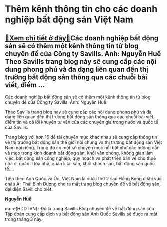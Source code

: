 Thêm kênh thông tin cho các doanh nghiệp bất động sản Việt Nam
==============================================================

[:gift:Xem chi tiết ở đây:gift:](https://hddtvn.com/them-kenh-thong-tin-cho-cac-doanh-nghiep-bat-dong-san-viet-nam/)Các doanh nghiệp bất động sản sẽ có thêm một kênh thông tin từ blog chuyên đề của Công ty Savills. Ảnh: Nguyễn Huế Theo Savills trang blog này sẽ cung cấp các nội dung phong phú và đa dạng liên quan đến thị trường bất động sản thông qua các chuỗi bài viết, điểm …
-----------------------------------------------------------------------------------------------------------------------------------------------------------------------------------------------------------------------------------------------------------------------







 






 Các doanh nghiệp bất động sản sẽ có thêm một kênh thông tin từ blog chuyên đề của Công ty Savills. Ảnh: Nguyễn Huế 


Theo Savills trang blog này sẽ cung cấp các nội dung phong phú và đa dạng liên quan đến thị trường bất động sản thông qua các chuỗi bài viết, điểm tin và cả lời khuyên tư vấn của các chuyên gia trong nước và quốc tế của Savills.


 Trang blog với hơn 16 đề tài chuyên mục khác nhau sẽ cung cấp thông tin về thị trường bất động sản thế giới nói chung và thị trường bất động sản Việt Nam nói riêng. Trong đó có một số chuyên mục nổi bật như các hướng dẫn và mẹo trong kinh doanh bất động sản, khối văn phòng, không gian làm việc, bất động sản công nghiệp, quy hoạch và phát triển bán về cho thuê nhà ở, quản lí tòa nhà, quản lí tài sản, khối khách sạn, bất động sản quốc tế….


 Tiếp theo Anh Quốc và Úc, Việt Nam là nước thứ 2 sau Hồng Kông ở khi vực châu Á- Thái Bình Dương cho ra mắt trang blog chuyên đề về bất động sản, đại diện Savill cho biết.






**Nguyễn Huế**



more(HDDTVN)- Đó là trang Savills Blog chuyên đề về bất động sản của Tập đoàn cung cấp dịch vụ bất động sản Anh Quốc Savills sẽ được ra mắt trong tháng 3 này.

